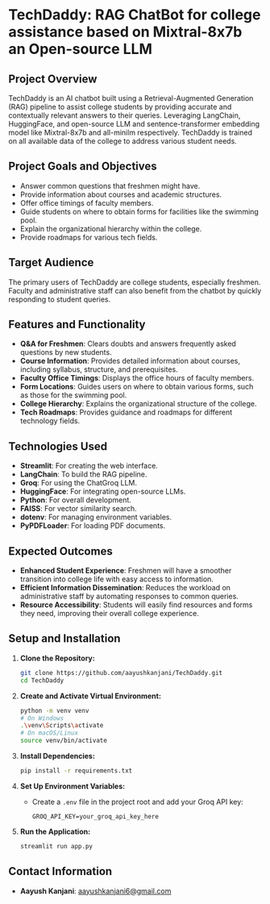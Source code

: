 
# TechDaddy: RAG ChatBot for college assistance based on Mixtral-8x7b an Open-source LLM

## Project Overview
TechDaddy is an AI chatbot built using a Retrieval-Augmented Generation (RAG) pipeline to assist college students by providing accurate and contextually relevant answers to their queries. Leveraging LangChain, HuggingFace, and open-source LLM and sentence-transformer embedding model like Mixtral-8x7b and all-minilm respectively. TechDaddy is trained on all available data of the college to address various student needs.

## Project Goals and Objectives
- Answer common questions that freshmen might have.
- Provide information about courses and academic structures.
- Offer office timings of faculty members.
- Guide students on where to obtain forms for facilities like the swimming pool.
- Explain the organizational hierarchy within the college.
- Provide roadmaps for various tech fields.

## Target Audience
The primary users of TechDaddy are college students, especially freshmen. Faculty and administrative staff can also benefit from the chatbot by quickly responding to student queries.

## Features and Functionality
- **Q&A for Freshmen**: Clears doubts and answers frequently asked questions by new students.
- **Course Information**: Provides detailed information about courses, including syllabus, structure, and prerequisites.
- **Faculty Office Timings**: Displays the office hours of faculty members.
- **Form Locations**: Guides users on where to obtain various forms, such as those for the swimming pool.
- **College Hierarchy**: Explains the organizational structure of the college.
- **Tech Roadmaps**: Provides guidance and roadmaps for different technology fields.

## Technologies Used
- **Streamlit**: For creating the web interface.
- **LangChain**: To build the RAG pipeline.
- **Groq**: For using the ChatGroq LLM.
- **HuggingFace**: For integrating open-source LLMs.
- **Python**: For overall development.
- **FAISS**: For vector similarity search.
- **dotenv**: For managing environment variables.
- **PyPDFLoader**: For loading PDF documents.

## Expected Outcomes
- **Enhanced Student Experience**: Freshmen will have a smoother transition into college life with easy access to information.
- **Efficient Information Dissemination**: Reduces the workload on administrative staff by automating responses to common queries.
- **Resource Accessibility**: Students will easily find resources and forms they need, improving their overall college experience.

## Setup and Installation
1. **Clone the Repository:**
    ```bash
    git clone https://github.com/aayushkanjani/TechDaddy.git
    cd TechDaddy
    ```

2. **Create and Activate Virtual Environment:**
    ```bash
    python -m venv venv
    # On Windows
    .\venv\Scripts\activate
    # On macOS/Linux
    source venv/bin/activate
    ```

3. **Install Dependencies:**
    ```bash
    pip install -r requirements.txt
    ```

4. **Set Up Environment Variables:**
   - Create a `.env` file in the project root and add your Groq API key:
     ```
     GROQ_API_KEY=your_groq_api_key_here
     ```

5. **Run the Application:**
    ```bash
    streamlit run app.py
    ```

## Contact Information
- **Aayush Kanjani**: aayushkanjani6@gmail.com
